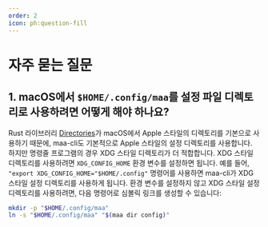 ```yaml
---
order: 2
icon: ph:question-fill
---
```


# 자주 묻는 질문

## 1. macOS에서 `$HOME/.config/maa`를 설정 파일 디렉토리로 사용하려면 어떻게 해야 하나요?

Rust 라이브러리 [Directories](https://github.com/dirs-dev/directories-rs/)가 macOS에서 Apple 스타일의 디렉토리를 기본으로 사용하기 때문에, maa-cli도 기본적으로 Apple 스타일의 설정 디렉토리를 사용합니다. 하지만 명령줄 프로그램의 경우 XDG 스타일 디렉토리가 더 적합합니다. XDG 스타일 디렉토리를 사용하려면 `XDG_CONFIG_HOME` 환경 변수를 설정하면 됩니다. 예를 들어, `"export XDG_CONFIG_HOME="$HOME/.config"` 명령어를 사용하면 maa-cli가 XDG 스타일 설정 디렉토리를 사용하게 됩니다. 환경 변수를 설정하지 않고 XDG 스타일 설정 디렉토리를 사용하려면, 다음 명령어로 심볼릭 링크를 생성할 수 있습니다:

```bash
mkdir -p "$HOME/.config/maa"
ln -s "$HOME/.config/maa" "$(maa dir config)"
```
